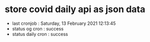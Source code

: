 # store covid daily api as json data

- last cronjob : Saturday, 13 February 2021 12:13:45
- status og cron : success
- status daily cron : success
      
      